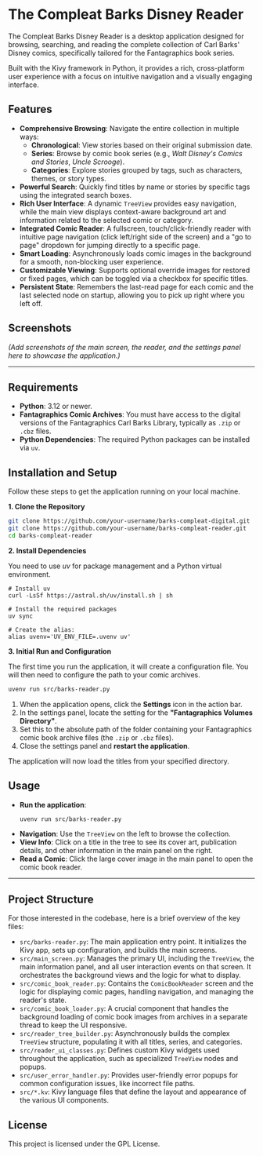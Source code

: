 # The Compleat Barks Disney Reader

The Compleat Barks Disney Reader is a desktop application designed for browsing, searching, and reading the complete
collection of Carl Barks' Disney comics, specifically tailored for the Fantagraphics book series.

Built with the Kivy framework in Python, it provides a rich, cross-platform user experience with a focus on intuitive
navigation and a visually engaging interface.

## Features

- **Comprehensive Browsing**: Navigate the entire collection in multiple ways:
    - **Chronological**: View stories based on their original submission date.
    - **Series**: Browse by comic book series (e.g., *Walt Disney's Comics and Stories*, *Uncle Scrooge*).
    - **Categories**: Explore stories grouped by tags, such as characters, themes, or story types.
- **Powerful Search**: Quickly find titles by name or stories by specific tags using the integrated search boxes.
- **Rich User Interface**: A dynamic `TreeView` provides easy navigation, while the main view displays context-aware
  background art and information related to the selected comic or category.
- **Integrated Comic Reader**: A fullscreen, touch/click-friendly reader with intuitive page navigation (click
  left/right side of the screen) and a "go to page" dropdown for jumping directly to a specific page.
- **Smart Loading**: Asynchronously loads comic images in the background for a smooth, non-blocking user experience.
- **Customizable Viewing**: Supports optional override images for restored or fixed pages, which can be toggled via a
  checkbox for specific titles.
- **Persistent State**: Remembers the last-read page for each comic and the last selected node on startup, allowing you
  to pick up right where you left off.

## Screenshots

*(Add screenshots of the main screen, the reader, and the settings panel here to showcase the application.)*

---

## Requirements

- **Python**: 3.12 or newer.
- **Fantagraphics Comic Archives**: You must have access to the digital versions of the Fantagraphics Carl Barks
  Library, typically as `.zip` or `.cbz` files.
- **Python Dependencies**: The required Python packages can be installed via `uv`.

## Installation and Setup

Follow these steps to get the application running on your local machine.

**1. Clone the Repository**

```bash
git clone https://github.com/your-username/barks-compleat-digital.git
git clone https://github.com/your-username/barks-compleat-reader.git
cd barks-compleat-reader
```

**2. Install Dependencies**

You need to use *uv* for package management and a Python virtual environment.

```uv
# Install uv
curl -LsSf https://astral.sh/uv/install.sh | sh

# Install the required packages
uv sync

# Create the alias:
alias uvenv='UV_ENV_FILE=.uvenv uv'
```

**3. Initial Run and Configuration**

The first time you run the application, it will create a configuration file. You will then need to configure the path to
your comic archives.

```bash
uvenv run src/barks-reader.py
```

1. When the application opens, click the **Settings** icon in the action bar.
2. In the settings panel, locate the setting for the **"Fantagraphics Volumes Directory"**.
3. Set this to the absolute path of the folder containing your Fantagraphics comic book archive files (the `.zip` or
   `.cbz` files).
4. Close the settings panel and **restart the application**.

The application will now load the titles from your specified directory.

## Usage

- **Run the application**:
  ```bash
  uvenv run src/barks-reader.py
  ```
- **Navigation**: Use the `TreeView` on the left to browse the collection.
- **View Info**: Click on a title in the tree to see its cover art, publication details, and other information in the
  main panel on the right.
- **Read a Comic**: Click the large cover image in the main panel to open the comic book reader.

---

## Project Structure

For those interested in the codebase, here is a brief overview of the key files:

- `src/barks-reader.py`: The main application entry point. It initializes the Kivy app, sets up configuration, and
  builds the main screens.
- `src/main_screen.py`: Manages the primary UI, including the `TreeView`, the main information panel, and all user
  interaction events on that screen. It orchestrates the background views and the logic for what to display.
- `src/comic_book_reader.py`: Contains the `ComicBookReader` screen and the logic for displaying comic pages, handling
  navigation, and managing the reader's state.
- `src/comic_book_loader.py`: A crucial component that handles the background loading of comic book images from archives
  in a separate thread to keep the UI responsive.
- `src/reader_tree_builder.py`: Asynchronously builds the complex `TreeView` structure, populating it with all titles,
  series, and categories.
- `src/reader_ui_classes.py`: Defines custom Kivy widgets used throughout the application, such as specialized
  `TreeView` nodes and popups.
- `src/user_error_handler.py`: Provides user-friendly error popups for common configuration issues, like incorrect file
  paths.
- `src/*.kv`: Kivy language files that define the layout and appearance of the various UI components.

## License

This project is licensed under the GPL License.
